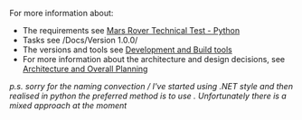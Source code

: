 For more information about: 
- The requirements see [Mars Rover Technical Test - Python](/Docs/Version%200.1.0/Mars%20Rover%20Technical%20Test%20-%20Python.pdf)
- Tasks see /Docs/Version 1.0.0/
- The versions and tools see [Development and Build tools](/Docs/Development%20and%20Build%20tools.md)
- For more information about the architecture and design decisions, see [Architecture and Overall Planning](/Docs/Architecture%20and%20Overall%20Planning.md)

*p.s. sorry for the naming convection /  I've started using .NET style and then realised in python the preferred method is to use . Unfortunately there is a mixed approach at the moment*